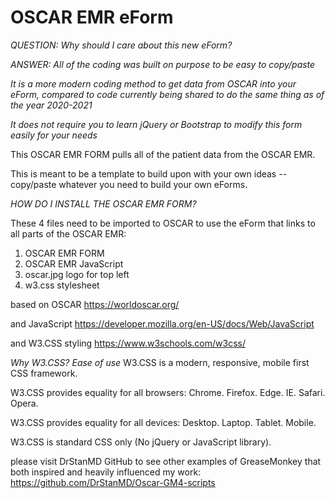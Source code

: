 # OSCAR EMR eForm

*QUESTION: Why should I care about this new eForm?*

*ANSWER: All of the coding was built on purpose to be easy to copy/paste*

*It is a more modern coding method to get data from OSCAR into your eForm, compared to code currently being shared to do the same thing as of the year 2020-2021*

*It does not require you to learn jQuery or Bootstrap to modify this form easily for your needs*


This OSCAR EMR FORM pulls all of the patient data from the OSCAR EMR.

This is meant to be a template to build upon with your own ideas -- copy/paste whatever you need to build your own eForms.


*HOW DO I INSTALL THE OSCAR EMR FORM?*

These 4 files need to be imported to OSCAR to use the eForm that links to all parts of the OSCAR EMR:
1) OSCAR EMR FORM
2) OSCAR EMR JavaScript
3) oscar.jpg logo for top left
4) w3.css stylesheet

based on OSCAR
https://worldoscar.org/

and JavaScript
https://developer.mozilla.org/en-US/docs/Web/JavaScript

and W3.CSS styling
https://www.w3schools.com/w3css/

*Why W3.CSS?*
*Ease of use*
W3.CSS is a modern, responsive, mobile first CSS framework.

W3.CSS provides equality for all browsers: Chrome. Firefox. Edge. IE. Safari. Opera.

W3.CSS provides equality for all devices: Desktop. Laptop. Tablet. Mobile.

W3.CSS is standard CSS only (No jQuery or JavaScript library).


please visit DrStanMD GitHub to see other examples of GreaseMonkey
that both inspired and heavily influenced my work:
https://github.com/DrStanMD/Oscar-GM4-scripts
